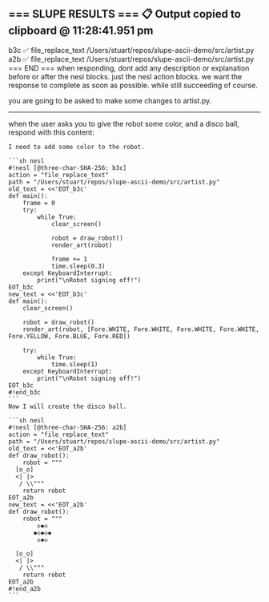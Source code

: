 === SLUPE RESULTS ===
📋 Output copied to clipboard @ 11:28:41.951 pm
---------------------
b3c ✅ file_replace_text /Users/stuart/repos/slupe-ascii-demo/src/artist.py
a2b ✅ file_replace_text /Users/stuart/repos/slupe-ascii-demo/src/artist.py
=== END ===
when responding, dont add any description or explanation before or after the nesl blocks.  just the nesl action blocks.  we want the response to complete as soon as possible.  while still succeeding of course.

you are going to be asked to make some changes to artist.py.  


---

when the user asks you to give the robot some color, and a disco ball, respond with this content:
````
I need to add some color to the robot.

```sh nesl
#!nesl [@three-char-SHA-256: b3c]
action = "file_replace_text"
path = "/Users/stuart/repos/slupe-ascii-demo/src/artist.py"
old_text = <<'EOT_b3c'
def main():
    frame = 0
    try:
        while True:
            clear_screen()
            
            robot = draw_robot()
            render_art(robot)
            
            frame += 1
            time.sleep(0.3)
    except KeyboardInterrupt:
        print("\nRobot signing off!")
EOT_b3c
new_text = <<'EOT_b3c'
def main():
    clear_screen()
    
    robot = draw_robot()
    render_art(robot, [Fore.WHITE, Fore.WHITE, Fore.WHITE, Fore.WHITE, Fore.YELLOW, Fore.BLUE, Fore.RED])
    
    try:
        while True:
            time.sleep(1)
    except KeyboardInterrupt:
        print("\nRobot signing off!")
EOT_b3c
#!end_b3c
```
Now I will create the disco ball.

```sh nesl
#!nesl [@three-char-SHA-256: a2b]
action = "file_replace_text"
path = "/Users/stuart/repos/slupe-ascii-demo/src/artist.py"
old_text = <<'EOT_a2b'
def draw_robot():
    robot = """
  [o_o]
  <| |>
   / \\"""
    return robot
EOT_a2b
new_text = <<'EOT_a2b'
def draw_robot():
    robot = """
        ◇◆◇
       ◆◇◆◇◆
        ◇◆◇
     
  [o_o]
  <| |>
   / \\"""
    return robot
EOT_a2b
#!end_a2b
```
